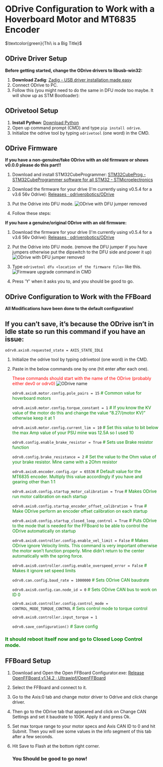 # ODrive Configuration to Work with a Hoverboard Motor and MT6835 Encoder

$\textcolor{green}{Thi\ is a Big Title}$




## ODrive Driver Setup

**Before getting started, change the ODrive drivers to libusb-win32:**

1. **Download Zadig**: [Zadig - USB driver installation made easy](https://zadig.akeo.ie/)
2. Connect ODrive to PC.
3. Follow this (you might need to do the same in DFU mode too maybe. It will show up as STM Bootloader):


## ODrivetool Setup

1. **Install Python**: [Download Python](https://www.python.org/)
2. Open up command prompt (CMD) and type `pip install odrive`.
3. Initialize the odrive tool by typing `odrivetool` (one word) in the CMD.

## ODrive Firmware

**If you have a non-genuine/fake ODrive with an old firmware or shows v0.0.0 please do this part!!**

1. Download and install STM32CubeProgrammer: [STM32CubeProg - STM32CubeProgrammer software for all STM32 - STMicroelectronics](https://www.st.com/en/development-tools/stm32cubeprog.html)
2. Download the firmware for your drive (I'm currently using v0.5.4 for a v3.6 56v Odrive): [Releases · odriverobotics/ODrive](https://github.com/odriverobotics/ODrive/releases)
3. Put the Odrive into DFU mode.
![ODrive with DFU jumper removed](https://drive.google.com/uc?export=view&id=1msPYKlTC1R43lDNciWIuL_1Wxdf8BIfr)

5. Follow these steps:


**If you have a genuine/original ODrive with an old firmware:**





1. Download the firmware for your drive (I'm currently using v0.5.4 for a v3.6 56v Odrive): [Releases · odriverobotics/ODrive](https://github.com/odriverobotics/ODrive/releases)
2. Put the Odrive into DFU mode. (remove the DFU jumper if you have jumpers otherwise put the dipswitch to the DFU side and power it up) 
![ODrive with DFU jumper removed](https://drive.google.com/uc?export=view&id=1msPYKlTC1R43lDNciWIuL_1Wxdf8BIfr)

4. Type `odrivetool dfu <location of the firmware file>` like this.
![Firmware upgrade command in CMD](https://drive.google.com/uc?export=view&id=1LU9gIeqIuxuMa5HkpPPRF_KPGTUB-RTs)

5. Press 'Y' when it asks you to, and you should be good to go.

## ODrive Configuration to Work with the FFBoard

**All Modifications have been done to the default configuration!**


## If you can’t save, it’s because the ODrive isn’t in Idle state so run this command if you have an issue:

`odrv0.axis0.requested_state = AXIS_STATE_IDLE`

1. Initialize the odrive tool by typing odrivetool (one word) in the CMD.
2. Paste in the below commands one by one (hit enter after each one).

    <span style="color:red;">These commands should start with the name of the ODrive (probably either dev0 or odrv0)</span>
    ![ODrive name](https://drive.google.com/uc?export=view&id=1HX4Ykw-8kYCfg2bMHWP10pyirMOALUgM)



    `odrv0.axis0.motor.config.pole_pairs = 15`
   <span style="color:green;"># Common value for hoverboard motors</span>
    
    `odrv0.axis0.motor.config.torque_constant = 1`
   <span style="color:green;"># If you know the KV value of the motor do this and change the value “8.27/(motor KV)” otherwise keep it at 1</span>
    
    `odrv0.axis0.motor.config.current_lim = 10`
   <span style="color:green;"># Set this value to bit below the max Amp value of your PSU mine was 12.5A so I used 10</span>
    
    `odrv0.config.enable_brake_resistor = True`
   <span style="color:green;"># Sets use Brake resistor function</span>
    
    `odrv0.config.brake_resistance = 2`
   <span style="color:green;"># Set the value to the Ohm value of your brake resistor. Mine came with a 2Ohm resistor</span>
    
    `odrv0.axis0.encoder.config.cpr = 65536`
   <span style="color:green;"># Default value for the MT6835 encoder. Multiply this value accordingly if you have and gearing other than 1:1</span>
    
    `odrv0.axis0.config.startup_motor_calibration = True`
   <span style="color:green;"># Makes ODrive run motor calibration on each startup</span>
    
    `odrv0.axis0.config.startup_encoder_offset_calibration = True`
   <span style="color:green;"># Make ODrive perform an encoder offset calibration on each startup</span>
    
    `odrv0.axis0.config.startup_closed_loop_control = True`
   <span style="color:green;"># Puts ODrive to the mode that is needed for the FFBoard to be able to control the ODrive automatically on startup</span>
    
    `odrv0.axis0.controller.config.enable_vel_limit = False`
   <span style="color:green;"># Makes ODrive ignore Velocity limits. This command is very important otherwise the motor won’t function properly. Mine didn’t return to the center automatically with the spring force.</span>
    
    `odrv0.axis0.controller.config.enable_overspeed_error = False`
   <span style="color:green;"># Makes it ignore set speed limits</span>
    
    `odrv0.can.config.baud_rate = 1000000`
   <span style="color:green;"># Sets ODrive CAN baudrate</span>
    
    `odrv0.axis0.config.can.node_id = 0`
   <span style="color:green;"># Sets ODrive CAN bus to work on ID 0</span>
    
    `odrv0.axis0.controller.config.control_mode = CONTROL_MODE_TORQUE_CONTROL`
   <span style="color:green;"># Sets control mode to torque control</span>
    
    `odrv0.axis0.controller.input_torque = 1`
   
    `odrv0.save_configuration()`
   <span style="color:green;"># Save config</span>

 ### <span style="color:green;">It should reboot itself now and go to Closed Loop Control mode.</span>

 ## FFBoard Setup

1. Download and Open the Open FFBoard Configurator.exe: [Release OpenFFBoard v1.14.2 · Ultrawipf/OpenFFBoard](https://github.com/Ultrawipf/OpenFFBoard/releases/tag/v1.14.2) 
2. Select the FFBoard and connect to it.
3. Go to the Axis:0 tab and change motor driver to Odrive and click change driver.
4. Then go to the ODrive tab that appeared and click on Change CAN Settings and set it baudrate to 100K. Apply it and press Ok.
5. Set max torque range to your motor specs and Axis CAN ID to 0 and hit Submit. Then you will see some values in the info segment of this tab after a few seconds.
6. Hit Save to Flash at the bottom right corner.

    ### You Should be good to go now!



